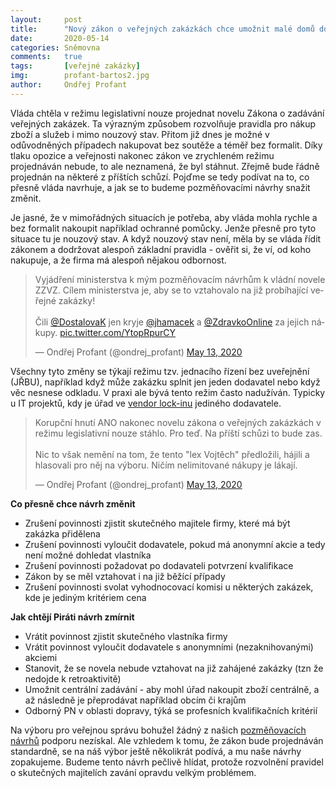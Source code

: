 ```yaml
---
layout:     post
title:      "Nový zákon o veřejných zakázkách chce umožnit malé domů do daňových rájů"
date:       2020-05-14
categories: Sněmovna  
comments:   true
tags:       [veřejné zakázky]
img:        profant-bartos2.jpg
author:     Ondřej Profant
---
```


Vláda chtěla v režimu legislativní nouze projednat novelu Zákona o zadávání veřejných zakázek. Ta výrazným způsobem rozvolňuje pravidla pro nákup zboží a služeb i mimo nouzový stav. Přitom již dnes je možné v odůvodněných případech nakupovat bez soutěže a téměř bez formalit. Díky tlaku opozice a veřejnosti nakonec zákon ve zrychleném režimu projednáván nebude, to ale neznamená, že byl stáhnut. Zřejmě bude řádně projednán na některé z příštích schůzí.  Pojďme se tedy podívat na to, co přesně vláda navrhuje, a jak se to budeme pozměňovacími návrhy snažit změnit.

<!--more-->

Je jasné, že v mimořádných situacích je potřeba, aby vláda mohla rychle a bez formalit nakoupit například ochranné pomůcky. Jenže přesně pro tyto situace tu je nouzový stav. A když nouzový stav není, měla by se vláda řídit zákonem a dodržovat alespoň základní pravidla - ověřit si, že ví, od koho nakupuje, a že firma má alespoň nějakou odbornost.

<blockquote class="twitter-tweet"><p lang="cs" dir="ltr">Vyjádření ministerstva k mým pozměňovacím návrhům k vládní novele ZZVZ. Cílem ministerstva je, aby se to vztahovalo na již probíhající veřejné zakázky! <br><br>Čili <a href="https://twitter.com/DostalovaK?ref_src=twsrc%5Etfw">@DostalovaK</a> jen kryje <a href="https://twitter.com/jhamacek?ref_src=twsrc%5Etfw">@jhamacek</a> a <a href="https://twitter.com/ZdravkoOnline?ref_src=twsrc%5Etfw">@ZdravkoOnline</a> za jejich nákupy. <a href="https://t.co/YtopRpurCY">pic.twitter.com/YtopRpurCY</a></p>&mdash; Ondřej Profant (@ondrej_profant) <a href="https://twitter.com/ondrej_profant/status/1260478505516703749?ref_src=twsrc%5Etfw">May 13, 2020</a></blockquote> <script async src="https://platform.twitter.com/widgets.js" charset="utf-8"></script>

Všechny tyto změny se týkají režimu tzv. jednacího řízení bez uveřejnění (JŘBU), například když může zakázku splnit jen jeden dodavatel nebo když věc nesnese odkladu. V praxi ale bývá tento režim často nadužíván. Typicky u IT projektů, kdy je úřad ve [vendor lock-inu](https://www.pirati.cz/assets/pdf/Ak%C4%8Dn%C3%AD%20pl%C3%A1n%20open%20source%201.0.pdf) jediného dodavatele. 

<blockquote class="twitter-tweet"><p lang="cs" dir="ltr">Korupční hnutí ANO nakonec novelu zákona o veřejných zakázkách v režimu legislativní nouze stáhlo. Pro teď. Na příští schůzi to bude zas.<br><br>Nic to však nemění na tom, že tento &quot;lex Vojtěch&quot; předložili, hájili a hlasovali pro něj na výboru. Ničím nelimitované nákupy je lákají.</p>&mdash; Ondřej Profant (@ondrej_profant) <a href="https://twitter.com/ondrej_profant/status/1260570331418419208?ref_src=twsrc%5Etfw">May 13, 2020</a></blockquote> <script async src="https://platform.twitter.com/widgets.js" charset="utf-8"></script>

**Co přesně chce návrh změnit**
- Zrušení povinnosti zjistit skutečného majitele firmy, které má být zakázka přidělena
- Zrušení povinnosti vyloučit dodavatele, pokud má anonymní akcie a tedy není možné dohledat vlastníka
- Zrušení povinnosti požadovat po dodavateli potvrzení kvalifikace
- Zákon by se měl vztahovat i na již běžící případy
- Zrušení povinnosti svolat vyhodnocovací komisi u některých zakázek, kde je jediným kritériem cena

**Jak chtějí Piráti návrh zmírnit**
- Vrátit povinnost zjistit skutečného vlastníka firmy
- Vrátit povinnost vyloučit dodavatele s anonymními (nezaknihovanými) akciemi
- Stanovit, že se novela nebude vztahovat na již zahájené zakázky (tzn že nedojde k retroaktivitě)
- Umožnit centrální zadávání - aby mohl úřad nakoupit zboží centrálně, a až následně je přeprodávat například obcím či krajům
- Odborný PN v oblasti dopravy, týká se profesních kvalifikačních kritérií



Na výboru pro veřejnou správu bohužel žádný z našich [pozměňovacích návrhů](https://www.psp.cz/sqw/historie.sqw?o=8&T=862) podporu nezískal. Ale vzhledem k tomu, že zákon bude projednáván standardně, se na náš výbor ještě několikrát podívá, a mu naše návrhy zopakujeme. Budeme tento návrh pečlivě hlídat, protože rozvolnění pravidel o skutečných majitelích zavání opravdu velkým problémem.
